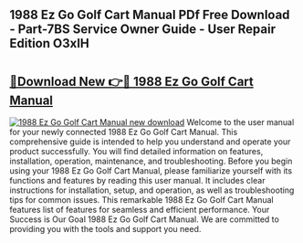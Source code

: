 ## 1988 Ez Go Golf Cart Manual PDf Free Download - Part-7BS Service Owner Guide - User Repair Edition O3xIH

# <h2><a href="http://bc41012.oget.top/?id=1988+Ez+Go+Golf+Cart+Manual">🔗Download New 👉🔴 1988 Ez Go Golf Cart Manual</a></h2>

[![1988 Ez Go Golf Cart Manual new download](https://i.imgur.com/5g1atiW.png)](http://bc41012.oget.top/?id=1988+Ez+Go+Golf+Cart+Manual)
Welcome to the user manual for your newly connected 1988 Ez Go Golf Cart Manual. This comprehensive guide is intended to help you understand and operate your product successfully. You will find detailed information on features, installation, operation, maintenance, and troubleshooting. Before you begin using your 1988 Ez Go Golf Cart Manual, please familiarize yourself with its functions and features by reading this user manual. It includes clear instructions for installation, setup, and operation, as well as troubleshooting tips for common issues. This remarkable 1988 Ez Go Golf Cart Manual features list of features for seamless and efficient performance. Your Success is Our Goal 1988 Ez Go Golf Cart Manual. We are committed to providing you with the tools and support you need.
